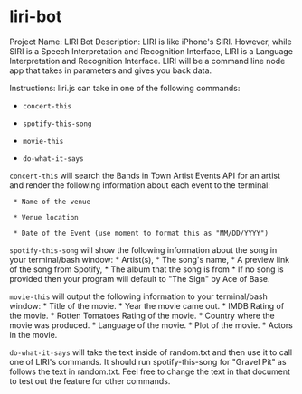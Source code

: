 # liri-bot
Project Name: LIRI Bot
Description: LIRI is like iPhone's SIRI. However, while SIRI is a Speech Interpretation and Recognition Interface, LIRI is a Language Interpretation and Recognition Interface. LIRI will be a command line node app that takes in parameters and gives you back data.

Instructions:
liri.js can take in one of the following commands:

   * `concert-this`

   * `spotify-this-song`

   * `movie-this`

   * `do-what-it-says`

`concert-this` will search the Bands in Town Artist Events API for an artist and render the following information about each event to the terminal:

     * Name of the venue

     * Venue location

     * Date of the Event (use moment to format this as "MM/DD/YYYY")

`spotify-this-song` will show the following information about the song in your terminal/bash window:
    * Artist(s),
    * The song's name,
    * A preview link of the song from Spotify,
    * The album that the song is from
    * If no song is provided then your program will default to "The Sign" by Ace of Base.

`movie-this` will output the following information to your terminal/bash window:
    * Title of the movie.
    * Year the movie came out.
    * IMDB Rating of the movie.
    * Rotten Tomatoes Rating of the movie.
    * Country where the movie was produced.
    * Language of the movie.
    * Plot of the movie.
    * Actors in the movie.
    
`do-what-it-says` will take the text inside of random.txt and then use it to call one of LIRI's commands. It should run spotify-this-song for "Gravel Pit" as follows the text in random.txt. Feel free to change the text in that document to test out the feature for other commands.

